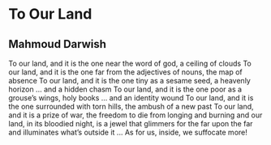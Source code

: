 # To Our Land
## Mahmoud Darwish
To our land,
and it is the one near the word of god,
a ceiling of clouds
To our land,
and it is the one far from the adjectives of nouns,
the map of absence
To our land,
and it is the one tiny as a sesame seed,
a heavenly horizon ... and a hidden chasm
To our land,
and it is the one poor as a grouse’s wings,
holy books ... and an identity wound
To our land,
and it is the one surrounded with torn hills,
the ambush of a new past
To our land, and it is a prize of war,
the freedom to die from longing and burning
and our land, in its bloodied night,
is a jewel that glimmers for the far upon the far
and illuminates what’s outside it ...
As for us, inside,
we suffocate more!